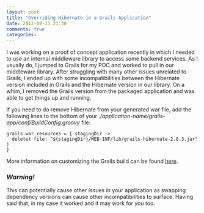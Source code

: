 ```yaml
---
layout: post
title: "Overriding Hibernate in a Grails Application"
date: 2012-08-13 21:30
comments: true
categories: 
---
```

I was working on a proof of concept application recently in which I needed to use an internal middleware library to access some backend services. As I usually do, I jumped to Grails for my POC and worked to pull in our middleware library. After struggling with many other issues unrelated to Grails, I ended up with some incompatibilities between the Hibernate version included in Grails and the Hibernate version in our library. On a whim, I removed the Grails version from the packaged application and was able to get things up and running.

If you need to do remove Hibernate from your generated war file, add the following lines to the bottom of your _./application-name/grails-app/conf/BuildConfig.groovy_ file:

```
grails.war.resources = { stagingDir ->
  delete( file: "${stagingDir}/WEB-INF/lib/grails-hibernate-2.0.3.jar" )
}
```

More information on customizing the Grails build can be found [here](http://grails.org/doc/latest/guide/single.html#buildCustomising).

### _Warning!_

This can potentially cause other issues in your application as swapping dependency versions can cause other incompatibilities to surface. Having said that, in my case it worked and it may work for you too.
